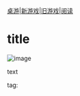 [桌游](tablegame.md)|[新游戏](newgame.md)|[旧游戏](oldgame.md)|[阅读](reading.md)

# title
![image](iamgeurl)

text

tag:
